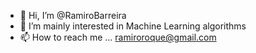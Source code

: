 - 👋 Hi, I’m @RamiroBarreira
- 👀 I’m mainly interested in Machine Learning algorithms
- 📫 How to reach me ... ramiroroque@gmail.com

<!---
RamiroBarreira/RamiroBarreira is a ✨ special ✨ repository because its `README.md` (this file) appears on your GitHub profile.
You can click the Preview link to take a look at your changes.
--->
